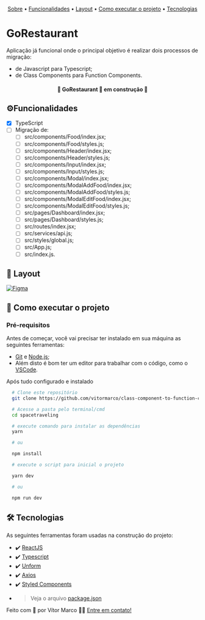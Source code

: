 <!-- <p align="center">
  <img src="./github/#"   width="#" alt="#" />
</p> -->

<p align="center">
 <a href="#gorestaurant">Sobre</a> •
 <a href="#%EF%B8%8Ffuncionalidades">Funcionalidades</a> •
 <a href="#-layout">Layout</a> •
 <a href="#-como-executar-o-projeto">Como executar o projeto</a>  •
 <a href="#-tecnologias">Tecnologias</a>
</p>

# GoRestaurant

<!-- <p align="center">
  <img src="./github/#"   width="#" alt="#" />
</p> -->

Aplicação já funcional onde o principal objetivo é realizar dois processos de migração: <br />

- de Javascript para Typescript;
- de Class Components para Function Components.

<h4 align="center"> 🚧 GoRestaurant 🚀 em construção 🚧 </h4>

## ⚙️Funcionalidades

- [x] TypeScript
- [ ] Migração de:
  - [ ] src/components/Food/index.jsx;
  - [ ] src/components/Food/styles.js;
  - [ ] src/components/Header/index.jsx;
  - [ ] src/components/Header/styles.js;
  - [ ] src/components/Input/index.jsx;
  - [ ] src/components/Input/styles.js;
  - [ ] src/components/Modal/index.jsx;
  - [ ] src/components/ModalAddFood/index.jsx;
  - [ ] src/components/ModalAddFood/styles.js;
  - [ ] src/components/ModalEditFood/index.jsx;
  - [ ] src/components/ModalEditFood/styles.js;
  - [ ] src/pages/Dashboard/index.jsx;
  - [ ] src/pages/Dashboard/styles.js;
  - [ ] src/routes/index.jsx;
  - [ ] src/services/api.js;
  - [ ] src/styles/global.js;
  - [ ] src/App.js;
  - [ ] src/index.js.

## 🎨 Layout

<!-- <p align="center" style="display: flex; align-items: flex-start; justify-content: center; gap: 8px ">
  <img src="./github/#" width="200px" alt="#" />
  <img src="./github/#" width="200px" alt="#" />
</p> -->

<a href="#">
  <img alt="Figma" src="https://img.shields.io/badge/Acessar%20Layout-Figma-FF57B2">
</a>

## 🚀 Como executar o projeto

### Pré-requisitos

Antes de começar, você vai precisar ter instalado em sua máquina as seguintes ferramentas:

- [Git](https://git-scm.com) e [Node.js](https://nodejs.org/en/);
- Além disto é bom ter um editor para trabalhar com o código, como o [VSCode](https://code.visualstudio.com/).

Após tudo configurado e instalado

```bash
  # Clone este repositório
  git clone https://github.com/vitormarco/class-component-to-function-component-ts.git
```

```bash
  # Acesse a pasta pelo terminal/cmd
  cd spacetraveling
```

```bash
  # execute comando para instalar as dependências
  yarn

  # ou

  npm install
```

```bash
  # execute o script para inicial o projeto

  yarn dev

  # ou

  npm run dev
```

## 🛠 Tecnologias

As seguintes ferramentas foram usadas na construção do projeto:

- ✔️ [ReactJS](https://reactjs.org/)
- ✔️ [Typescript](https://www.typescriptlang.org/)
- ✔️ [Unform](https://github.com/unform/unform)
- ✔️ [Axios](https://github.com/axios/axios)
- ✔️ [Styled Components](https://styled-components.com/)
- > Veja o arquivo [package.json](https://github.com/vitormarco/class-component-to-function-component-ts/blob/master/package.json)

Feito com 🧡 por Vítor Marco 👋🏽 [Entre em contato!](https://www.linkedin.com/in/vitor-marco/)
